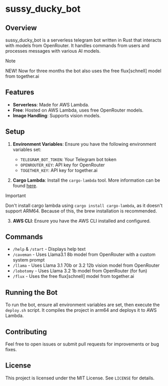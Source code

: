 # sussy_ducky_bot

## Overview

sussy_ducky_bot is a serverless telegram bot written in Rust that interacts with models from OpenRouter. It handles commands from users and processes messages with various AI models.

> [!NOTE]
> NEW! Now for three months the bot also uses the free flux[schnell] model from together.ai

## Features

- **Serverless**: Made for AWS Lambda.
- **Free**: Hosted on AWS Lambda, uses free OpenRouter models.
- **Image Handling**: Supports vision models.

## Setup

1. **Environment Variables**: Ensure you have the following environment variables set:
   - `TELEGRAM_BOT_TOKEN`: Your Telegram bot token
   - `OPENROUTER_KEY`: API key for OpenRouter
   - `TOGETHER_KEY`: API key for together.ai

2. **Cargo Lambda**: Install the `cargo-lambda` tool. More information can be found [here](https://www.cargo-lambda.info/guide/installation.html).

> [!IMPORTANT]  
> Don't install cargo lambda using `cargo install cargo-lambda`, as it doesn't support ARM64. Because of this, the brew installation is recommended.

3. **AWS CLI**: Ensure you have the AWS CLI installed and configured.

## Commands

- `/help` & `/start` - Displays help text
- `/caveman` - Uses Llama3.1 8b model from OpenRouter with a custom system prompt
- `/llama` - Uses Llama 3.1 70b or 3.2 12b vision model from OpenRouter
- `/lobotomy` - Uses Llama 3.2 1b model from OpenRouter (for fun)
- `/flux` - Uses the free flux[schnell] model from together.ai

## Running the Bot

To run the bot, ensure all environment variables are set, then execute the `deploy.sh` script. It compiles the project in arm64 and deploys it to AWS Lambda.

## Contributing

Feel free to open issues or submit pull requests for improvements or bug fixes.

## License

This project is licensed under the MIT License. See `LICENSE` for details.